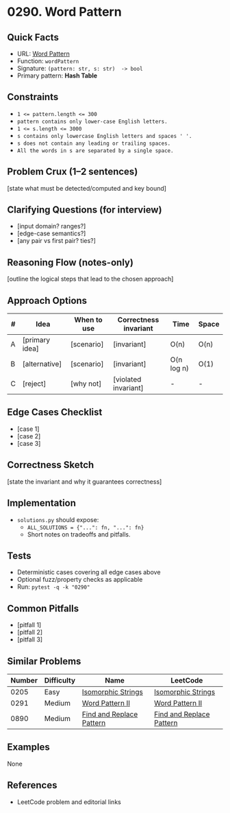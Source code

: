 # 0290. Word Pattern

## Quick Facts

- URL: [Word Pattern](https://leetcode.com/problems/word-pattern/)
- Function: `wordPattern`
- Signature: `(pattern: str, s: str)  -> bool`
- Primary pattern: **Hash Table**

## Constraints

- `1 <= pattern.length <= 300`
- `pattern contains only lower-case English letters.`
- `1 <= s.length <= 3000`
- `s contains only lowercase English letters and spaces ' '.`
- `s does not contain any leading or trailing spaces.`
- `All the words in s are separated by a single space.`

## Problem Crux (1–2 sentences)

[state what must be detected/computed and key bound]

## Clarifying Questions (for interview)

- [input domain? ranges?]
- [edge-case semantics?]
- [any pair vs first pair? ties?]

## Reasoning Flow (notes-only)

[outline the logical steps that lead to the chosen approach]

## Approach Options

| #   | Idea           | When to use | Correctness invariant | Time       | Space |
| --- | -------------- | ----------- | --------------------- | ---------- | ----- |
| A   | [primary idea] | [scenario]  | [invariant]           | O(n)       | O(n)  |
| B   | [alternative]  | [scenario]  | [invariant]           | O(n log n) | O(1)  |
| C   | [reject]       | [why not]   | [violated invariant]  | -          | -     |

## Edge Cases Checklist

- [case 1]
- [case 2]
- [case 3]

## Correctness Sketch

[state the invariant and why it guarantees correctness]

## Implementation

- `solutions.py` should expose:
    - `ALL_SOLUTIONS = {"...": fn, "...": fn}`
    - Short notes on tradeoffs and pitfalls.

## Tests

- Deterministic cases covering all edge cases above
- Optional fuzz/property checks as applicable
- Run: `pytest -q -k "0290"`

## Common Pitfalls

- [pitfall 1]
- [pitfall 2]
- [pitfall 3]

## Similar Problems

| Number | Difficulty | Name                                                                   | LeetCode                                                                            |
| ------ | ---------- | ---------------------------------------------------------------------- | ----------------------------------------------------------------------------------- |
| 0205   | Easy       | [Isomorphic Strings](../0205-isomorphic-strings/readme.md)             | [Isomorphic Strings](https://leetcode.com/problems/isomorphic-strings/)             |
| 0291   | Medium     | [Word Pattern II](../0291-word-pattern-ii/readme.md)                   | [Word Pattern II](https://leetcode.com/problems/word-pattern-ii/)                   |
| 0890   | Medium     | [Find and Replace Pattern](../0890-find-and-replace-pattern/readme.md) | [Find and Replace Pattern](https://leetcode.com/problems/find-and-replace-pattern/) |

## Examples

None

## References

- LeetCode problem and editorial links
